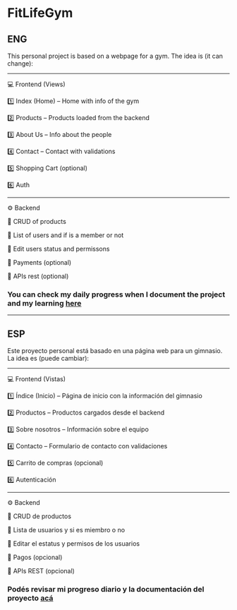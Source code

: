 ﻿# FitLifeGym
## ENG
This personal project is based on a webpage for a gym. The idea is (it can change):

---

💻 Frontend (Views)

1️⃣ Index (Home) – Home with info of the gym

2️⃣ Products – Products loaded from the backend

3️⃣ About Us – Info about the people

4️⃣ Contact – Contact with validations

5️⃣ Shopping Cart (optional)

6️⃣ Auth

---

⚙️ Backend

🔧 CRUD of products

🔧 List of users and if is a member or not

🔧 Edit users status and permissons

🔧 Payments (optional)

🔧 APIs rest (optional)

### You can check my daily progress when I document the project and my learning [here](https://www.notion.so/ASP-NET-FitLife-learning-asp-net-mvc-1b87e0fba8568081b5f1fe3e1d87d1f4?pvs=4)
---

## ESP
Este proyecto personal está basado en una página web para un gimnasio. La idea es (puede cambiar):

---

💻 Frontend (Vistas)

1️⃣ Índice (Inicio) – Página de inicio con la información del gimnasio

2️⃣ Productos – Productos cargados desde el backend

3️⃣ Sobre nosotros – Información sobre el equipo

4️⃣ Contacto – Formulario de contacto con validaciones

5️⃣ Carrito de compras (opcional)

6️⃣ Autenticación

---

⚙️ Backend

🔧 CRUD de productos

🔧 Lista de usuarios y si es miembro o no

🔧 Editar el estatus y permisos de los usuarios

🔧 Pagos (opcional)

🔧 APIs REST (opcional)

### Podés revisar mi progreso diario y la documentación del proyecto [acá](https://www.notion.so/ASP-NET-FitLife-learning-asp-net-mvc-1b87e0fba8568081b5f1fe3e1d87d1f4?pvs=4)